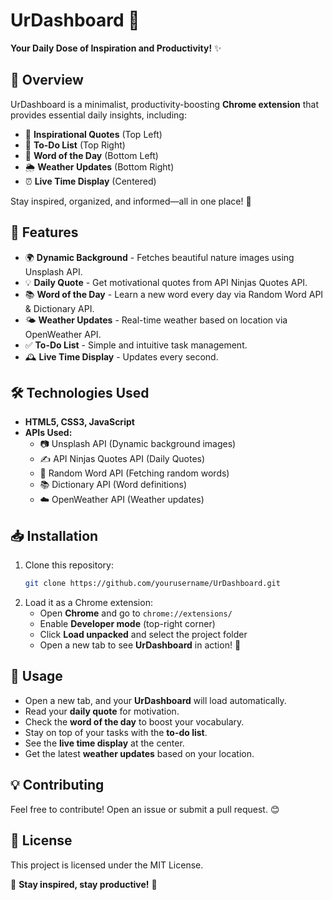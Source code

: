 # UrDashboard 🚀

**Your Daily Dose of Inspiration and Productivity!** ✨

## 📌 Overview
UrDashboard is a minimalist, productivity-boosting **Chrome extension** that provides essential daily insights, including:
- 📜 **Inspirational Quotes** (Top Left)
- 📝 **To-Do List** (Top Right)
- 📖 **Word of the Day** (Bottom Left)
- 🌦 **Weather Updates** (Bottom Right)
- ⏰ **Live Time Display** (Centered)

Stay inspired, organized, and informed—all in one place! 🎯

## 🔗 Features
- 🌍 **Dynamic Background** - Fetches beautiful nature images using Unsplash API.
- 💡 **Daily Quote** - Get motivational quotes from API Ninjas Quotes API.
- 📚 **Word of the Day** - Learn a new word every day via Random Word API & Dictionary API.
- 🌤 **Weather Updates** - Real-time weather based on location via OpenWeather API.
- ✅ **To-Do List** - Simple and intuitive task management.
- 🕰 **Live Time Display** - Updates every second.

## 🛠️ Technologies Used
- **HTML5, CSS3, JavaScript**
- **APIs Used:**
  - 📷 Unsplash API (Dynamic background images)
  - ✍️ API Ninjas Quotes API (Daily Quotes)
  - 📖 Random Word API (Fetching random words)
  - 📚 Dictionary API (Word definitions)
  - ☁️ OpenWeather API (Weather updates)

## 📥 Installation
1. Clone this repository:
   ```bash
   git clone https://github.com/yourusername/UrDashboard.git
   ```
2. Load it as a Chrome extension:
   - Open **Chrome** and go to `chrome://extensions/`
   - Enable **Developer mode** (top-right corner)
   - Click **Load unpacked** and select the project folder
   - Open a new tab to see **UrDashboard** in action! 🚀

## 🎯 Usage
- Open a new tab, and your **UrDashboard** will load automatically.
- Read your **daily quote** for motivation.
- Check the **word of the day** to boost your vocabulary.
- Stay on top of your tasks with the **to-do list**.
- See the **live time display** at the center.
- Get the latest **weather updates** based on your location.

## 💡 Contributing
Feel free to contribute! Open an issue or submit a pull request. 😊

## 📜 License
This project is licensed under the MIT License.

🚀 **Stay inspired, stay productive!** 🎉

